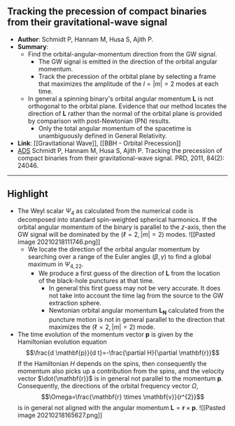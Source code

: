 ## Tracking the precession of compact binaries from their gravitational-wave signal

- **Author**: Schmidt P, Hannam M, Husa S, Ajith P.
- **Summary**:
	- Find the orbital-angular-momentum direction from the GW signal.
		- The GW signal is emitted in the direction of the orbital angular momentum.
		- Track the precession of the orbital plane by selecting a frame that maximizes the amplitude of the $l=|m|=2$ modes at each time.
	- In general a spinning binary's orbital angular momentum $\mathbf{L}$ is not orthogonal to the orbital plane. Evidence that our method locates the direction of $\mathbf{L}$ rather than the normal of the orbital plane is provided by comparison with post-Newtonian (PN) results.
		- Only the total angular momentum of the spacetime is unambiguously defined in General Relativity.
- **Link**: [[Gravitational Wave]], [[BBH - Orbital Precession]]
- [ADS](https://ui.adsabs.harvard.edu/abs/2011PhRvD..84b4046S) Schmidt P, Hannam M, Husa S, Ajith P. Tracking the precession of compact binaries from their gravitational-wave signal. PRD, 2011, 84(2): 24046.

___

## Highlight

- The Weyl scalar $\Psi_{4}$ as calculated from the numerical code is decomposed into standard spin-weighted spherical harmonics. If the orbital angular momentum of the binary is parallel to the $z$-axis, then the GW signal will be dominated by the $(\ell=2,|m|=2)$ modes.
	![[Pasted image 20210218111746.png]]
	- We locate the direction of the orbital angular momentum by searching over a range of the Euler angles $(\beta, \gamma)$ to find a global maximum in $\Psi_{4,22}$.
		- We produce a first guess of the direction of $\mathbf{L}$ from the location of the black-hole punctures at that time.
			- In general this first guess may not be very accurate. It does not take into account the time lag from the source to the GW extraction sphere.
			- Newtonian orbital angular momentum $\mathbf{L}_{\mathbf{N}}$ calculated from the puncture motion is not in general parallel to the direction that maximizes the $(\ell=2,|m|=2)$ mode.
- The time evolution of the momentum vector $\mathbf{p}$ is given by the Hamiltonian evolution equation $$\frac{d \mathbf{p}}{d t}=-\frac{\partial H}{\partial \mathbf{r}}$$ If the Hamiltonian $H$ depends on the spins, then consequently the momentum also picks up a contribution from the spins, and the velocity vector $\dot{\mathbf{r}}$ is in general not parallel to the momentum $\mathbf{p}$. Consequently, the directions of the orbital frequency vector $\Omega$, $$\Omega=\frac{\mathbf{r} \times \mathbf{v}}{r^{2}}$$ is in general not aligned with the angular momentum $\mathbf{L}=\mathbf{r} \times \mathbf{p}$.
	![[Pasted image 20210218165627.png]]